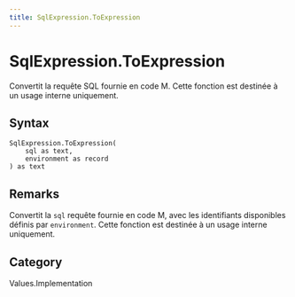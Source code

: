 ```yaml
---
title: SqlExpression.ToExpression
---
```


# SqlExpression.ToExpression


Convertit la requête SQL fournie en code M. Cette fonction est destinée à un usage interne uniquement.


## Syntax

```powerquery
SqlExpression.ToExpression(
    sql as text,
    environment as record
) as text
```


## Remarks

Convertit la <code>sql</code> requête fournie en code M, avec les identifiants disponibles définis par <code>environment</code>. Cette fonction est destinée à un usage interne uniquement.



## Category
Values.Implementation
